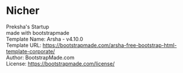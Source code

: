 # Nicher
Preksha's Startup<br>
made with bootstrapmade<br>
Template Name: Arsha - v4.10.0<br>
Template URL: https://bootstrapmade.com/arsha-free-bootstrap-html-template-corporate/<br>
Author: BootstrapMade.com<br>
License: https://bootstrapmade.com/license/<br>


